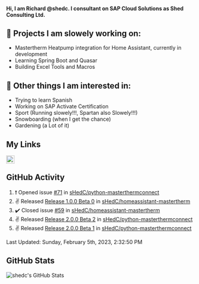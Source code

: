 #### Hi, I am Richard @shedc. I consultant on SAP Cloud Solutions as Shed Consulting Ltd.

## 👋 Projects I am slowely working on:
- Mastertherm Heatpump integration for Home Assistant, currently in development
- Learning Spring Boot and Quasar
- Building Excel Tools and Macros

## 👀 Other things I am interested in:
- Trying to learn Spanish
- Working on SAP Activate Certification
- Sport (Running slowely!!!, Spartan also Slowely!!!)
- Snowboarding (when I get the chance)
- Gardening (a Lot of it)

## My Links
[<img align="left" alt="shedc | LinkedIn" width="22px" src="https://cdn.jsdelivr.net/npm/simple-icons@v3/icons/linkedin.svg" />][linkedin]

<br/>

## GitHub Activity
<!--RECENT_ACTIVITY:start-->
1. ❗️ Opened issue [#71](https://github.com/sHedC/python-masterthermconnect/issues/71) in [sHedC/python-masterthermconnect](https://github.com/sHedC/python-masterthermconnect)
2. ✌️ Released [Release 1.0.0 Beta 0](https://github.com/sHedC/homeassistant-mastertherm/releases/tag/1.0.0-b0) in [sHedC/homeassistant-mastertherm](https://github.com/sHedC/homeassistant-mastertherm)
3. ✔️ Closed issue [#59](https://github.com/sHedC/homeassistant-mastertherm/issues/59) in [sHedC/homeassistant-mastertherm](https://github.com/sHedC/homeassistant-mastertherm)
4. ✌️ Released [Release 2.0.0 Beta 2](https://github.com/sHedC/python-masterthermconnect/releases/tag/2.0.0-b2) in [sHedC/python-masterthermconnect](https://github.com/sHedC/python-masterthermconnect)
5. ✌️ Released [Release 2.0.0 Beta 1](https://github.com/sHedC/python-masterthermconnect/releases/tag/2.0.0-b1) in [sHedC/python-masterthermconnect](https://github.com/sHedC/python-masterthermconnect)
<!--RECENT_ACTIVITY:end-->
<!--RECENT_ACTIVITY:last_update-->
Last Updated: Sunday, February 5th, 2023, 2:32:50 PM
<!--RECENT_ACTIVITY:last_update_end-->

## GitHub Stats
<img align="left" alt="shedc's GitHub Stats" src="https://github-readme-stats.vercel.app/api?username=shedc&show_icons=true&hide_title=true" />

[linkedin]: https://www.linkedin.com/in/richard-holmes-3314251/
